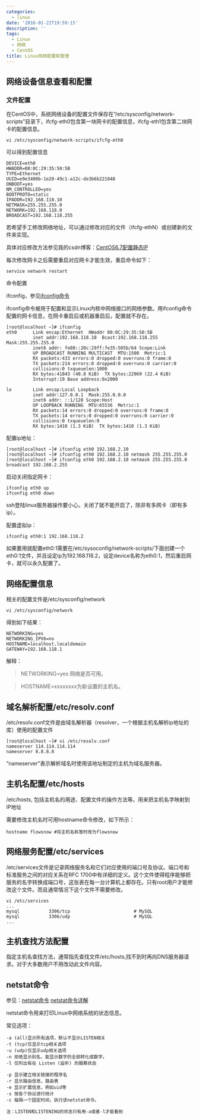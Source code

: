 ```yaml
---
categories:
  - linux
date: '2016-01-22T19:59:15'
description: ''
tags:
  - Linux
  - 网络
  - CentOS
title: Linux网络配置和管理
---
```




## 网络设备信息查看和配置

### 文件配置

在CentOS中，系统网络设备的配置文件保存在“/etc/sysconfig/network-scripts”目录下，ifcfg-eth0包含第一块网卡的配置信息，ifcfg-eth1包含第二块网卡的配置信息。

``` 
vi /etc/sysconfig/network-scripts/ifcfg-eth0

```

可以得到配置信息

``` 
DEVICE=eth0
HWADDR=00:0C:29:35:50:5B
TYPE=Ethernet
UUID=e9e3400b-1e20-49c1-a12c-de3b6b221048
ONBOOT=yes
NM_CONTROLLED=yes
BOOTPROTO=static
IPADDR=192.168.118.10
NETMASK=255.255.255.0
NETWORK=192.168.118.0
BROADCAST=192.168.118.255
```

若希望手工修改网络地址，可以通过修改对应的文件（ifcfg-ethN）或创建新的文件来实现。

具体对应修改方法参见我的csdn博客：[CentOS6.7配置静态IP](https://blog.csdn.net/u013637931/article/details/49287643)

<!--more-->

每次修改网卡之后需要重启对应网卡才能生效，重启命令如下：

``` 
service network restart
```

命令配置

ifconfig，参见[ifconfig命令](https://man.linuxde.net/ifconfig)

ifconfig命令被用于配置和显示Linux内核中网络接口的网络参数。用ifconfig命令配置的网卡信息，在网卡重启后或机器重启后，配置就不存在。

``` 
[root@localhost ~]# ifconfig
eth0      Link encap:Ethernet  HWaddr 00:0C:29:35:50:5B
          inet addr:192.168.118.10  Bcast:192.168.118.255  Mask:255.255.255.0
          inet6 addr: fe80::20c:29ff:fe35:505b/64 Scope:Link
          UP BROADCAST RUNNING MULTICAST  MTU:1500  Metric:1
          RX packets:433 errors:0 dropped:0 overruns:0 frame:0
          TX packets:214 errors:0 dropped:0 overruns:0 carrier:0
          collisions:0 txqueuelen:1000
          RX bytes:41843 (40.8 KiB)  TX bytes:22969 (22.4 KiB)
          Interrupt:19 Base address:0x2000

lo        Link encap:Local Loopback
          inet addr:127.0.0.1  Mask:255.0.0.0
          inet6 addr: ::1/128 Scope:Host
          UP LOOPBACK RUNNING  MTU:65536  Metric:1
          RX packets:14 errors:0 dropped:0 overruns:0 frame:0
          TX packets:14 errors:0 dropped:0 overruns:0 carrier:0
          collisions:0 txqueuelen:0
          RX bytes:1410 (1.3 KiB)  TX bytes:1410 (1.3 KiB)

```

配置ip地址：

``` 
[root@localhost ~]# ifconfig eth0 192.168.2.10 
[root@localhost ~]# ifconfig eth0 192.168.2.10 netmask 255.255.255.0 
[root@localhost ~]# ifconfig eth0 192.168.2.10 netmask 255.255.255.0 broadcast 192.168.2.255
```



启动关闭指定网卡：

``` 
ifconfig eth0 up
ifconfig eth0 down
```

ssh登陆linux服务器操作要小心，关闭了就不能开启了，除非有多网卡（即有多ip）。



配置虚拟ip：

``` 
ifconfig eth0:1 192.168.118.2
```

如果要用就配置eth0:1需要在/etc/sysoconfig/network-scripts/下面创建一个eth0:1文件，并且设定ip为192.168.118.2，设定device名称为eth0:1，然后重启网卡，就可以永久配置了。



## 网络配置信息

相关的配置文件是/etc/sysconfig/network

``` 
vi /etc/sysconfig/network
```

得到如下结果：

``` 
NETWORKING=yes
NETWORKING_IPV6=no
HOSTNAME=localhost.localdomain
GATEWAY=192.168.118.1
```

解释：

> NETWORKING=yes 网络是否可用。



> HOSTNAME=xxxxxxxx为新设置的主机名。



## 域名解析配置/etc/resolv.conf

/etc/resolv.conf文件是由域名解析器（resolver，一个根据主机名解析ip地址的库）使用的配置文件

``` 
[root@localhost ~]# vi /etc/resolv.conf
nameserver 114.114.114.114
nameserver 8.8.8.8

```

“nameserver”表示解析域名时使用该地址制定的主机为域名服务器。



## 主机名配置/etc/hosts

/etc/hosts, 包括主机名的用途、配置文件的操作方法等。用来把主机名字映射到IP地址

需要修改主机名时可用hostname命令修改，如下所示：

``` 
hostname flowsnow #将主机名称暂时改为flowsnow
```



## 网络服务配置/etc/services

/etc/services文件是记录网络服务名和它们对应使用的端口号及协议。端口号和标准服务之间的对应关系在RFC 1700中有详细的定义。这个文件使得程序能够把服务的名字转换成端口号，这张表在每一台计算机上都存在。只有root用户才能修改这个文件。而且通常情况下这个文件不需要修改。

``` 
vi /etc/services
...
mysql           3306/tcp                        # MySQL
mysql           3306/udp                        # MySQL
...
```

## 主机查找方法配置

指定主机名查找方法，通常指先查找文件/etc/hosts,找不到时再向DNS服务器请求。对于大多数用户不用改动此文件内容。



## netstat命令

参见：[netstat命令](https://man.linuxde.net/netstat) [netstat命令详解](https://www.cnblogs.com/ggjucheng/archive/2012/01/08/2316661.html)

netstat命令用来打印Linux中网络系统的状态信息。

常见选项：

``` 
-a (all)显示所有选项，默认不显示LISTEN相关
-t (tcp)仅显示tcp相关选项
-u (udp)仅显示udp相关选项
-n 拒绝显示别名，能显示数字的全部转化成数字。
-l 仅列出有在 Listen (监听) 的服務状态

-p 显示建立相关链接的程序名
-r 显示路由信息，路由表
-e 显示扩展信息，例如uid等
-s 按各个协议进行统计
-c 每隔一个固定时间，执行该netstat命令。

注：LISTEN和LISTENING的状态只有用-a或者-l才能看到
```